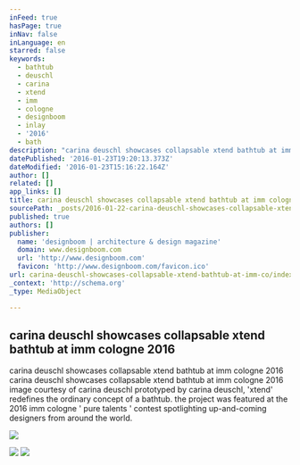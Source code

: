 ```yaml
---
inFeed: true
hasPage: true
inNav: false
inLanguage: en
starred: false
keywords:
  - bathtub
  - deuschl
  - carina
  - xtend
  - imm
  - cologne
  - designboom
  - inlay
  - '2016'
  - bath
description: "carina deuschl showcases collapsable xtend bathtub at imm cologne 2016 carina deuschl showcases collapsable xtend bathtub at imm cologne 2016 image courtesy of carina deuschl prototyped by carina deuschl, 'xtend' redefines the ordinary concept of a bathtub. the project was featured at the 2016 imm cologne ' pure talents ' contest spotlighting up-and-coming designers from around the world."
datePublished: '2016-01-23T19:20:13.373Z'
dateModified: '2016-01-23T15:16:22.164Z'
author: []
related: []
app_links: []
title: carina deuschl showcases collapsable xtend bathtub at imm cologne 2016
sourcePath: _posts/2016-01-22-carina-deuschl-showcases-collapsable-xtend-bathtub-at-imm-co.md
published: true
authors: []
publisher:
  name: 'designboom | architecture & design magazine'
  domain: www.designboom.com
  url: 'http://www.designboom.com'
  favicon: 'http://www.designboom.com/favicon.ico'
url: carina-deuschl-showcases-collapsable-xtend-bathtub-at-imm-co/index.html
_context: 'http://schema.org'
_type: MediaObject

---
```

<article style=""><h1>carina deuschl showcases collapsable xtend bathtub at imm cologne 2016</h1><p>carina deuschl showcases collapsable xtend bathtub at imm cologne 2016 carina deuschl showcases collapsable xtend bathtub at imm cologne 2016 image courtesy of carina deuschl prototyped by carina deuschl, 'xtend' redefines the ordinary concept of a bathtub. the project was featured at the 2016 imm cologne ' pure talents ' contest spotlighting up-and-coming designers from around the world.</p><img src="http://www.designboom.com/wp-content/uploads/2016/01/carina-deuschl-xtend-protable-bathtub-imm-cologne-2016-designboom-01-818x459.jpg" /></article>

![](https://the-grid-user-content.s3-us-west-2.amazonaws.com/dab89207-6f0f-42e7-a685-aabe23ba768b.jpg)
![](https://the-grid-user-content.s3-us-west-2.amazonaws.com/3776d9a5-f653-471a-be7f-3114f6bae1dd.jpg)
